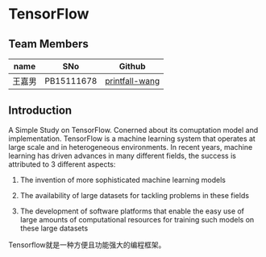 
# TensorFlow

## Team Members

| name   | SNo        | Github                                          |
| ------ | ---------- | ----------------------------------------------- |
| 王嘉男 | PB15111678 | [printfall-wang](https://github.com/printfalling) |

## Introduction
A Simple Study on TensorFlow. Conerned about its comuptation model and implementation. 
TensorFlow is a machine learning system that operates at large scale and in heterogeneous environments.
In recent years, machine learning has driven advances in many different fields, the success is attributed to 3 different aspects:

1. The invention of more sophisticated machine learning models

2. The availability of large datasets for tackling problems in these fields

3. The development of software platforms that enable the easy use of large amounts of computational resources for training such models on these large datasets

Tensorflow就是一种方便且功能强大的编程框架。
